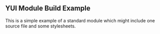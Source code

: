 YUI Module Build Example
------------------------

This is a simple example of a standard module which might include one source file and some stylesheets.
